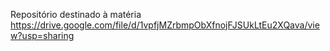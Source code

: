 Repositório destinado à matéria
https://drive.google.com/file/d/1vpfjMZrbmpObXfnojFJSUkLtEu2XQava/view?usp=sharing

